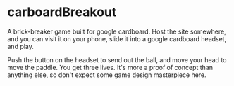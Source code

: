 # carboardBreakout

A brick-breaker game built for google cardboard. Host the site somewhere, and you can visit it on your phone, slide it into a google cardboard headset, and play.

Push the button on the headset to send out the ball, and move your head to move the paddle. You get three lives. It's more a proof of concept than anything else, so don't expect some game design masterpiece here.
